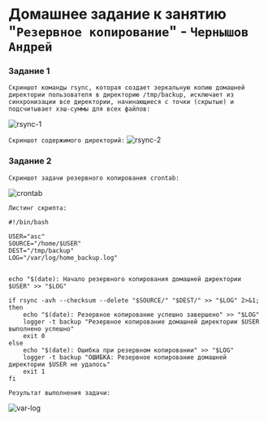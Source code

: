 # Домашнее задание к занятию "`Резервное копирование`" - `Чернышов Андрей`

### Задание 1

`Скриншот команды rsync, которая создает зеркальную копию домашней директории пользователя в директорию /tmp/backup, исключает из синхронизации все директории, начинающиеся с точки (скрытые) и  подсчитывает хэш-суммы для всех файлов:`

![rsync-1](https://github.com/ANDREYTOLOGY/sflt-hw/blob/main/img/rsync-1.png)

`Скриншот содержимого директорий:`
![rsync-2](https://github.com/ANDREYTOLOGY/sflt-hw/blob/main/img/rsync-2.png)

### Задание 2

`Скриншот задачи резервного копирования crontab:`

![crontab](https://github.com/ANDREYTOLOGY/zabbixx-hw/blob/main/img/crontab.png)

`Листинг скрипта:`
```
#!/bin/bash

USER="asc"
SOURCE="/home/$USER"
DEST="/tmp/backup"
LOG="/var/log/home_backup.log"


echo "$(date): Начало резервного копирования домашней директории $USER" >> "$LOG"

if rsync -avh --checksum --delete "$SOURCE/" "$DEST/" >> "$LOG" 2>&1; then
    echo "$(date): Резервное копирование успешно завершено" >> "$LOG"
    logger -t backup "Резервное копирование домашней директории $USER выполнено успешно"
    exit 0
else
    echo "$(date): Ошибка при резервном копировании" >> "$LOG"
    logger -t backup "ОШИБКА: Резервное копирование домашней директории $USER не удалось"
    exit 1
fi
```
`Результат выполнения задачи:`

![var-log](https://github.com/ANDREYTOLOGY/zabbixx-hw/blob/main/img/var-log.png)
